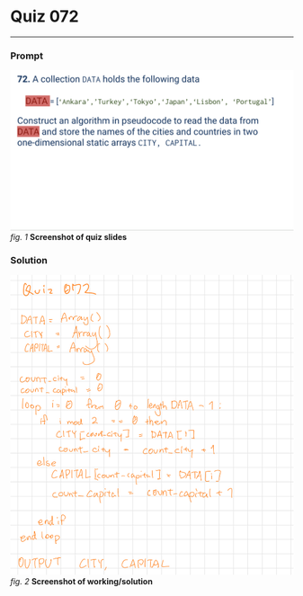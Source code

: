 # Quiz 072
<hr>

### Prompt
![](images/quiz_072_slide.png)
*fig. 1* **Screenshot of quiz slides**

### Solution
![](images/quiz_072_working.jpg)
*fig. 2* **Screenshot of working/solution**